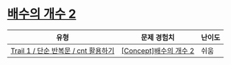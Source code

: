 # [배수의 개수 2](https://www.codetree.ai/trails/complete/curated-cards/intro-number-of-multipliers-2)

|유형|문제 경험치|난이도|
|---|---|---|
|[Trail 1 / 단순 반복문 / cnt 활용하기](https://www.codetree.ai/trail-info/novice-low/)|[[Concept]배수의 개수 2](https://www.codetree.ai/trails/complete/curated-cards/intro-number-of-multipliers-2/)|쉬움|

